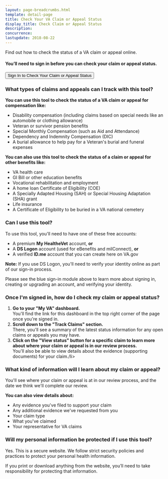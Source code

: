 ```yaml
---
layout: page-breadcrumbs.html
template: detail-page
title: Check Your VA Claim or Appeal Status
display_title: Check Claim or Appeal Status
description:
concurrence:
lastupdate: 2018-08-22
---
```

<div itemscope itemtype="http://schema.org/FAQPage">
<div itemprop="description" class="va-introtext">
Find out how to check the status of a VA claim or appeal online.
</div>

<div class="va-sign-in-alert usa-alert usa-alert-info">
  <div class="usa-alert-body">
    <h4 class="usa-alert-heading">You’ll need to sign in before you can check your claim or appeal status.</h4>
    <p class="usa-alert-text">
      <button class="usa-button-primary">Sign In to Check Your Claim or Appeal Status</button>
    </p>
  </div>
</div>

<h3 itemprop="name">What types of claims and appeals can I track with this tool?</h3>
<div itemprop="acceptedAnswer" itemscope itemtype="http://schema.org/Answer">
<div itemprop="text">

<b>You can use this tool to check the status of a VA claim or appeal for compensation like:</b>
- Disability compensation (including claims based on special needs like an automobile or clothing allowance)
- Veteran or survivor pension benefits
- Special Monthly Compensation (such as Aid and Attendance)
- Dependency and Indemnity Compensation (DIC)
- A burial allowance to help pay for a Veteran's burial and funeral expenses

<b>You can also use this tool to check the status of a claim or appeal for other benefits like:</b>
- VA health care
- GI Bill or other education benefits
- Vocational rehabilitation and employment 
- A home loan Certificate of Eligibility (COE)
- A Specially Adapted Housing (SAH) or Special Housing Adaptation (SHA) grant
- Life insurance 
- A Certificate of Eligibility to be buried in a VA national cemetery

</div>
</div>
</div>

<div itemscope itemtype="http://schema.org/Question">

<h3 itemprop="name">Can I use this tool?</h3>
<div itemprop="acceptedAnswer" itemscope itemtype="http://schema.org/Answer">
<div itemprop="text">

To use this tool, you'll need to have one of these free accounts:
- A premium **My HealtheVet** account, **or**
- A **DS Logon** account (used for eBenefits and milConnect), **or**
- A verified **ID.me** account that you can create here on VA.gov

**Note:** If you use DS Logon, you'll need to verify your identity online as part of our sign-in process.

Please see the blue sign-in module above to learn more about signing in, creating or upgrading an account, and verifying your identity.

</div>
</div>
</div>

<div itemscope itemtype="http://schema.org/Question">

<h3 itemprop="name">Once I'm signed in, how do I check my claim or appeal status?</h3>
<div itemprop="acceptedAnswer" itemscope itemtype="http://schema.org/Answer">
<div itemprop="text">
  
<ol class="process">
  <li class="process-step list-one"><b>Go to your "My VA" dashboard.</b><br>
   You'll find the link for this dashboard in the top right corner of the page once you're signed in.</li>
  <li class="process-step list-two"><b>Scroll down to the "Track Claims" section.</b><br>
  There, you'll see a summary of the latest status information for any open claims or appeals you may have.</li>
  <li class="process-step list-three"><b>Click on the "View status" button for a specific claim to learn more about where your claim or appeal is in our review process.</b><br>
  You'll also be able to view details about the evidence (supporting documents) for your claim./li>
</ol>

</div>
</div>
</div>

<div itemscope itemtype="http://schema.org/Question">

<h3 itemprop="name">What kind of information will I learn about my claim or appeal?</h3>
<div itemprop="acceptedAnswer" itemscope itemtype="http://schema.org/Answer">
<div itemprop="text">

You'll see where your claim or appeal is at in our review process, and the date we think we'll complete our review.

<b>You can also view details about:</b>
- Any evidence you've filed to support your claim
- Any additional evidence we've requested from you
- Your claim type
- What you've claimed
- Your representative for VA claims
</div>
</div>
</div>

<div itemscope itemtype="http://schema.org/Question">

<h3 itemprop="name">Will my personal information be protected if I use this tool?</h3>
<div itemprop="acceptedAnswer" itemscope itemtype="http://schema.org/Answer">
<div itemprop="text">

Yes. This is a secure website. We follow strict security policies and practices to protect your personal health information.

If you print or download anything from the website, you’ll need to take responsibility for protecting that information. <br>

</div>
</div>
</div>
